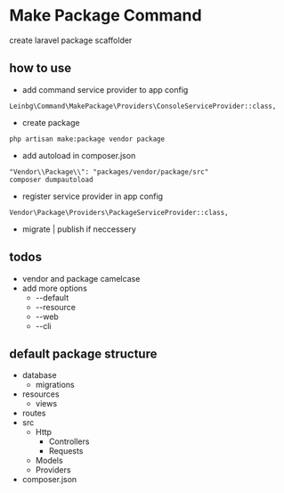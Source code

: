 # Make Package Command
create laravel package scaffolder

## how to use
* add command service provider to app config

```
Leinbg\Command\MakePackage\Providers\ConsoleServiceProvider::class,
```
* create package

```
php artisan make:package vendor package
```
* add autoload in composer.json

```
"Vendor\\Package\\": "packages/vendor/package/src"
composer dumpautoload
```
* register service provider in app config

```
Vendor\Package\Providers\PackageServiceProvider::class,
```
* migrate | publish if neccessery

## todos
- vendor and package camelcase
- add more options
	- --default
	- --resource
	- --web
	- --cli

## default package structure
- database
	- migrations
- resources
	- views
- routes
- src
	- Http
		- Controllers
		- Requests
	- Models
	- Providers
- composer.json
